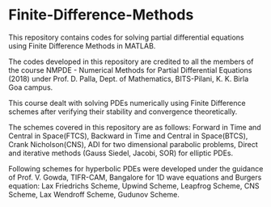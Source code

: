 # Finite-Difference-Methods
This repository contains codes for solving partial differential equations using Finite Difference Methods in MATLAB.

The codes developed in this repository are credited to all the members of the course NMPDE - Numerical Methods for 
Partial Differential Equations (2018) under Prof. D. Palla, Dept. of Mathematics, BITS-Pilani, K. K. Birla Goa campus.

This course dealt with solving PDEs numerically using Finite Difference schemes after verifying their stability and convergence 
theoretically.

The schemes covered in this repository are as follows:
Forward in Time and Central in Space(FTCS), Backward in Time and Central in Space(BTCS), Crank Nicholson(CNS),
ADI for two dimensional parabolic problems, Direct and iterative methods (Gauss Siedel, Jacobi, SOR) for elliptic PDEs.

Following schemes for hyperbolic PDEs were developed under the guidance of Prof. V. Gowda, TIFR-CAM, Bangalore for 1D wave equations and
Burgers equation:
Lax Friedrichs Scheme, Upwind Scheme, Leapfrog Scheme, CNS Scheme, Lax Wendroff Scheme, Gudunov Scheme. 

